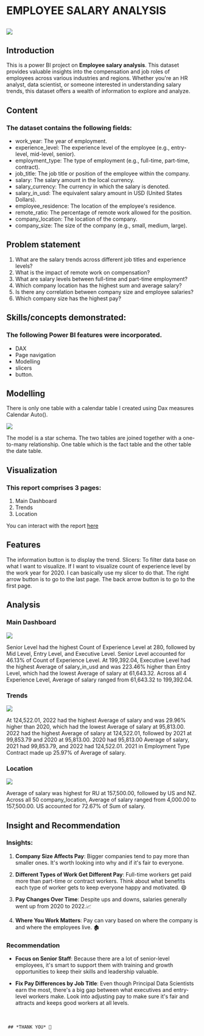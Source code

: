 # EMPLOYEE SALARY ANALYSIS

![](Intro.jpg)
--------

## Introduction
This is a power BI project on **Employee salary analysis**. This dataset provides valuable insights into the compensation and job roles of employees across various industries and regions. Whether you're an HR analyst, data scientist, or someone interested in understanding salary trends, this dataset offers a wealth of information to explore and analyze.

## Content
### The dataset contains the following fields:
- work_year: The year of employment.
- experience_level: The experience level of the employee (e.g., entry-level, mid-level, senior).
- employment_type: The type of employment (e.g., full-time, part-time, contract).
- job_title: The job title or position of the employee within the company.
- salary: The salary amount in the local currency.
- salary_currency: The currency in which the salary is denoted.
- salary_in_usd: The equivalent salary amount in USD (United States Dollars).
- employee_residence: The location of the employee's residence.
- remote_ratio: The percentage of remote work allowed for the position.
- company_location: The location of the company.
- company_size: The size of the company (e.g., small, medium, large).

## Problem statement
1.	What are the salary trends across different job titles and experience levels?
2.	What is the impact of remote work on compensation?
3.	What are salary levels between full-time and part-time employment?
4.	Which company location has the highest sum and average salary?
5.	Is there any correlation between company size and employee salaries?
6.	Which company size has the highest pay?

## Skills/concepts demonstrated:
### The following Power BI features were incorporated.
- DAX
- Page navigation
- Modelling
- slicers
- button.

## Modelling
There is only one table with a calendar table I created using Dax measures Calendar Auto(). 

![](model.PNG)

The model is a star schema.
The two tables are joined together with a one-to-many relationship. One table which is the fact table and the other table the date table.

## Visualization
### This report comprises 3 pages:
1. Main Dashboard
2. Trends
3. Location

You can interact with the report [here](https://app.powerbi.com/view?r=eyJrIjoiNzgyOTM3M2YtMzZmYy00MWViLWI5MTQtYWE1ZDU4NjJmMzgxIiwidCI6ImNmNWM0NWEwLTcyOGItNDE1OC05NTY5LWQyZjNjYWI2NDJjNyJ9)

## Features

The information button is to display the trend. 
Slicers: To filter data base on what I want to visualize. If I want to visualize count of experience level by the work year for 2020. I can basically use my slicer to do that.
The right arrow button is to go to the last page.
The back arrow button is to go to the first page.

## Analysis

### Main Dashboard
![](Main_dashboard.PNG)

Senior Level had the highest Count of Experience Level at 280, followed by Mid Level, Entry Level, and Executive Level.
﻿﻿Senior Level accounted for 46.13% of Count of Experience Level.﻿﻿
At 199,392.04, Executive Level had the highest Average of salary_in_usd and was 223.46% higher than Entry Level, which had the lowest Average of salary at 61,643.32.﻿
Across all 4 Experience Level, Average of salary ranged from 61,643.32 to 199,392.04.

### Trends
![](Trend.PNG)

﻿At 124,522.01, 2022 had the highest Average of salary and was 29.96% higher than 2020, which had the lowest Average of salary at 95,813.00.
﻿2022 had the highest Average of salary at 124,522.01, followed by 2021 at 99,853.79 and 2020 at 95,813.00.
﻿2020 had 95,813.00 Average of salary, 2021 had 99,853.79, and 2022 had 124,522.01.
﻿2021 in Employment Type Contract made up 25.97% of Average of salary.

### Location 
![](Location.PNG)

Average of salary was highest for RU at 157,500.00, followed by US and NZ.
Across all 50 company_location, Average of salary ranged from 4,000.00 to 157,500.00.
﻿US accounted for 72.67% of Sum of salary.


## Insight and Recommendation

### Insights:
1. **Company Size Affects Pay**: Bigger companies tend to pay more than smaller ones. It's worth looking into why and if it's fair to everyone.

2. **Different Types of Work Get Different Pay**: Full-time workers get paid more than part-time or contract workers. Think about what benefits each type of worker gets to keep everyone happy and motivated. 😄

3. **Pay Changes Over Time**: Despite ups and downs, salaries generally went up from 2020 to 2022.📈

4. **Where You Work Matters**: Pay can vary based on where the company is and where the employees live. 🏚️




### Recommendation
- **Focus on Senior Staff**: Because there are a lot of senior-level employees, it's smart to support them with training and growth opportunities to keep their skills and leadership valuable.

- **Fix Pay Differences by Job Title**: Even though Principal Data Scientists earn the most, there's a big gap between what executives and entry-level workers make. Look into adjusting pay to make sure it's fair and attracts and keeps good workers at all levels.

﻿


﻿                                                                    ```## *THANK YOU* 🤝``` 

